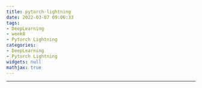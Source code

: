 ```yaml
---
title: pytorch-lightning
date: 2022-03-07 09:06:33
tags:
- DeepLearning
- week8
- Pytorch Lightning
categories:
- DeepLearning
- Pytorch Lightning
widgets: null
mathjax: true
---
```

***
